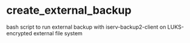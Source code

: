 # create_external_backup
bash script to run external backup with iserv-backup2-client on LUKS-encrypted external file system
